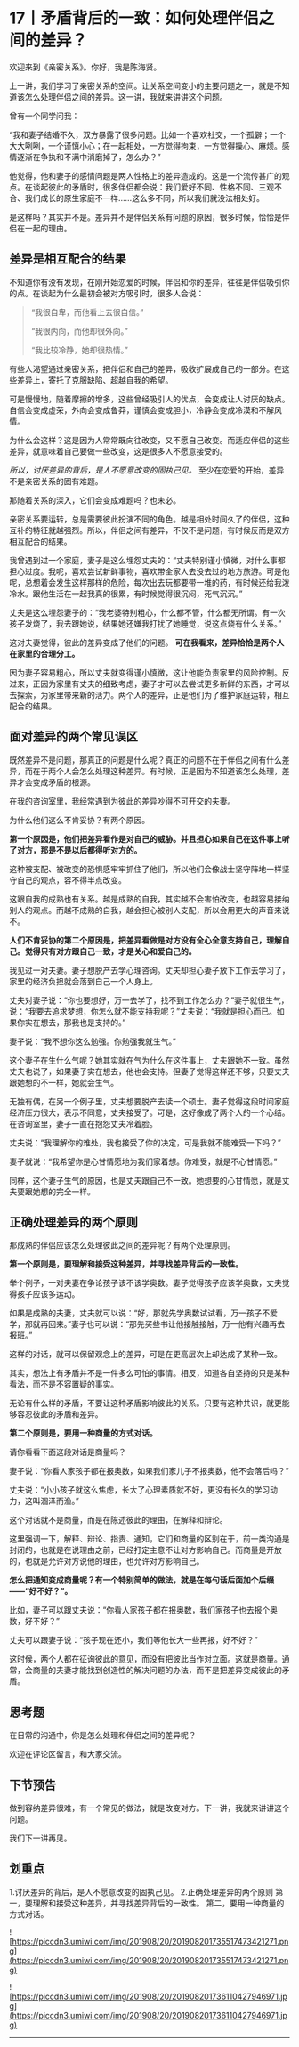 # 17丨矛盾背后的一致：如何处理伴侣之间的差异？

欢迎来到《亲密关系》。你好，我是陈海贤。

上一讲，我们学习了亲密关系的空间。让关系空间变小的主要问题之一，就是不知道该怎么处理伴侣之间的差异。这一讲，我就来讲讲这个问题。

曾有一个同学问我：

“我和妻子结婚不久，双方暴露了很多问题。比如一个喜欢社交，一个孤僻；一个大大咧咧，一个谨慎小心；在一起相处，一方觉得拘束，一方觉得操心、麻烦。感情逐渐在争执和不满中消磨掉了，怎么办？”

他觉得，他和妻子的感情问题是两人性格上的差异造成的。这是一个流传甚广的观点。在谈起彼此的矛盾时，很多伴侣都会说：我们爱好不同、性格不同、三观不合、我们成长的原生家庭不一样……这么多不同，所以我们就没法相处好。

是这样吗？其实并不是。差异并不是伴侣关系有问题的原因，很多时候，恰恰是伴侣在一起的理由。

## 差异是相互配合的结果

不知道你有没有发现，在刚开始恋爱的时候，伴侣和你的差异，往往是伴侣吸引你的点。在谈起为什么最初会被对方吸引时，很多人会说：

> “我很自卑，而他看上去很自信。”
> 
> “我很内向，而他却很外向。”
> 
> “我比较冷静，她却很热情。”

有些人渴望通过亲密关系，把伴侣和自己的差异，吸收扩展成自己的一部分。在这些差异上，寄托了克服缺陷、超越自我的希望。

可是慢慢地，随着摩擦的增多，这些曾经吸引人的优点，会变成让人讨厌的缺点。自信会变成虚荣，外向会变成鲁莽，谨慎会变成胆小，冷静会变成冷漠和不解风情。

为什么会这样？这是因为人常常既向往改变，又不愿自己改变。而适应伴侣的这些差异，就意味着自己要做一些改变，这是很多人不愿意接受的。

 *所以，讨厌差异的背后，是人不愿意改变的固执己见。* 至少在恋爱的开始，差异不是亲密关系的固有难题。

那随着关系的深入，它们会变成难题吗？也未必。

亲密关系要运转，总是需要彼此扮演不同的角色。越是相处时间久了的伴侣，这种互补的特征就越强烈。所以，伴侣之间有差异，不仅不是问题，有时候反而是双方相互配合的结果。

我曾遇到过一个家庭，妻子是这么埋怨丈夫的：“丈夫特别谨小慎微，对什么事都担心过度。我呢，喜欢尝试新鲜事物，喜欢带全家人去没去过的地方旅游。可是他呢，总想着会发生这样那样的危险，每次出去玩都要带一堆的药，有时候还给我泼冷水。跟他生活在一起我真的很累，有时候觉得很沉闷，死气沉沉。”

丈夫是这么埋怨妻子的：“我老婆特别粗心，什么都不管，什么都无所谓。有一次孩子发烧了，我去跟她说，结果她还嫌我打扰了她睡觉，说这点烧有什么关系。”

这对夫妻觉得，彼此的差异变成了他们的问题。 **可在我看来，差异恰恰是两个人在家里的合理分工。**

因为妻子容易粗心，所以丈夫就变得谨小慎微，这让他能负责家里的风险控制。反过来，正因为家里有丈夫的细致考虑，妻子才可以去尝试更多新鲜的东西，才可以去探索，为家里带来新的活力。两个人的差异，正是他们为了维护家庭运转，相互配合的结果。

## 面对差异的两个常见误区

既然差异不是问题，那真正的问题是什么呢？真正的问题不在于伴侣之间有什么差异，而在于两个人会怎么处理这种差异。有时候，正是因为不知道该怎么处理，差异才会变成矛盾的根源。

在我的咨询室里，我经常遇到为彼此的差异吵得不可开交的夫妻。

为什么他们这么不肯妥协？有两个原因。

 **第一个原因是，他们把差异看作是对自己的威胁。并且担心如果自己在这件事上听了对方，那是不是以后都得听对方的。**

这种被支配、被改变的恐惧感牢牢抓住了他们，所以他们会像战士坚守阵地一样坚守自己的观点，容不得半点改变。

这跟自我的成熟也有关系。越是成熟的自我，其实越不会害怕改变，也越容易接纳别人的观点。而越不成熟的自我，越会担心被别人支配，所以会用更大的声音来说不。

 **人们不肯妥协的第二个原因是，把差异看做是对方没有全心全意支持自己，理解自己。觉得只有对方跟自己一致，才是关心和爱自己的。**

我见过一对夫妻。妻子想脱产去学心理咨询。丈夫却担心妻子放下工作去学习了，家里的经济负担就会落到自己一个人身上。

丈夫对妻子说：“你也要想好，万一去学了，找不到工作怎么办？”妻子就很生气，说：“我要去追求梦想，你怎么就不能支持我呢？”丈夫说：“我就是担心而已。如果你实在想去，那我也是支持的。”

妻子说：“我不想你这么勉强。你勉强我就生气。”

这个妻子在生什么气呢？她其实就在气为什么在这件事上，丈夫跟她不一致。虽然丈夫也说了，如果妻子实在想去，他也会支持。但妻子觉得这样还不够，只要丈夫跟她想的不一样，她就会生气。

无独有偶，在另一个例子里，丈夫想要脱产去读一个硕士。妻子觉得这段时间家庭经济压力很大，表示不同意，丈夫接受了。可是，这好像成了两个人的一个心结。在咨询室里，妻子一直在抱怨丈夫冷着脸。

丈夫说：“我理解你的难处，我也接受了你的决定，可是我就不能难受一下吗？”

妻子就说：“我希望你是心甘情愿地为我们家着想。你难受，就是不心甘情愿。”

同样，这个妻子生气的原因，也是丈夫跟自己不一致。她想要的心甘情愿，就是丈夫要跟她想的完全一样。

## 正确处理差异的两个原则

那成熟的伴侣应该怎么处理彼此之间的差异呢？有两个处理原则。

 **第一个原则是，要理解和接受这种差异，并寻找差异背后的一致性。**

举个例子，一对夫妻在争论孩子该不该学奥数。妻子觉得孩子应该学奥数，丈夫觉得孩子应该多运动。

如果是成熟的夫妻，丈夫就可以说：“好，那就先学奥数试试看，万一孩子不爱学，那就再回来。”妻子也可以说：“那先买些书让他接触接触，万一他有兴趣再去报班。”

这样的对话，就可以保留观念上的差异，可是在更高层次上却达成了某种一致。

其实，想法上有矛盾并不是一件多么可怕的事情。相反，知道各自坚持的只是某种看法，而不是不容置疑的事实。

无论有什么样的矛盾，不要让这种矛盾影响彼此的关系。只要有这种共识，就更能够容忍彼此的矛盾和差异。

 **第二个原则是，要用一种商量的方式对话。**

请你看看下面这段对话是商量吗？

妻子说：“你看人家孩子都在报奥数，如果我们家儿子不报奥数，他不会落后吗？”

丈夫说：“小小孩子就这么焦虑，长大了心理素质就不好，更没有长久的学习动力，这叫涸泽而渔。”

这个对话就不是商量，而是在陈述彼此的理由，在解释和辩论。

这里强调一下，解释、辩论、指责、通知，它们和商量的区别在于，前一类沟通是封闭的，也就是在说理由之前，已经打定主意不让对方影响自己。而商量是开放的，也就是允许对方说他的理由，也允许对方影响自己。

 **怎么把通知变成商量呢？有一个特别简单的做法，就是在每句话后面加个后缀——“好不好？”。**

比如，妻子可以跟丈夫说：“你看人家孩子都在报奥数，我们家孩子也去报个奥数，好不好？”

丈夫可以跟妻子说：“孩子现在还小，我们等他长大一些再报，好不好？”

这时候，两个人都在征询彼此的意见，而没有把彼此当作对立面。这就是商量。通常，会商量的夫妻才能找到创造性的解决问题的办法，而不是把差异变成彼此的矛盾。

## 思考题

在日常的沟通中，你是怎么处理和伴侣之间的差异呢？

欢迎在评论区留言，和大家交流。

## 下节预告

做到容纳差异很难，有一个常见的做法，就是改变对方。下一讲，我就来讲讲这个问题。

我们下一讲再见。

## 划重点

1.讨厌差异的背后，是人不愿意改变的固执己见。
2.正确处理差异的两个原则
第一，要理解和接受这种差异，并寻找差异背后的一致性。
第二，要用一种商量的方式对话。

![https://piccdn3.umiwi.com/img/201908/20/201908201735517473421271.png](https://piccdn3.umiwi.com/img/201908/20/201908201735517473421271.png)

![https://piccdn3.umiwi.com/img/201908/20/201908201736110427946971.jpg](https://piccdn3.umiwi.com/img/201908/20/201908201736110427946971.jpg)

---
